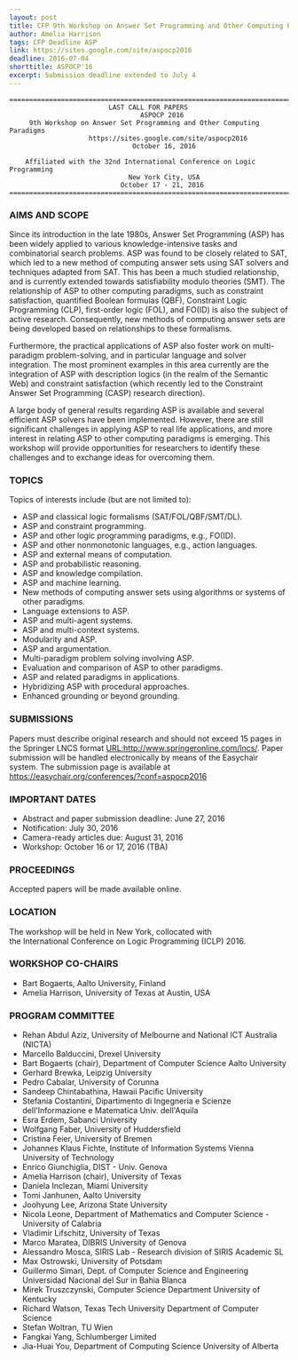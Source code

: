 ```yaml
---
layout: post
title: CFP 9th Workshop on Answer Set Programming and Other Computing Paradigms
author: Amelia Harrison
tags: CFP Deadline ASP
link: https://sites.google.com/site/aspocp2016
deadline: 2016-07-04
shorttitle: ASPOCP'16
excerpt: Submission deadline extended to July 4 
---
```

    =============================================================================== 
                             LAST CALL FOR PAPERS    
                                     ASPOCP 2016    
         9th Workshop on Answer Set Programming and Other Computing Paradigms       
                        https://sites.google.com/site/aspocp2016                           
                                   October 16, 2016                           
        
        Affiliated with the 32nd International Conference on Logic Programming      
                                  New York City, USA                                       
                                October 17 - 21, 2016                                       
    =============================================================================== 
                                    
### AIMS AND SCOPE
                  
Since its introduction in the late 1980s, Answer Set Programming (ASP) 
has been widely applied to various knowledge-intensive tasks and 
combinatorial search problems. ASP was found to be closely related to
SAT, which led to a new method of computing answer sets using SAT
solvers and techniques adapted from SAT. This has been a much
studied relationship, and is currently extended towards
satisfiability modulo theories (SMT). The relationship of ASP to other
computing paradigms, such as constraint satisfaction, quantified
Boolean formulas (QBF), Constraint Logic Programming (CLP), 
first-order logic (FOL), and FO(ID) is also the subject of active 
research. Consequently, new methods of computing answer sets are being 
developed based on relationships to these formalisms. 
                                                    
Furthermore, the practical applications of ASP also foster work on 
multi-paradigm problem-solving, and in particular language and solver 
integration. The most prominent examples in this area currently are 
the integration of ASP with description logics (in the realm of the
Semantic Web) and constraint satisfaction (which recently led to 
the Constraint Answer Set Programming (CASP) research direction).
                                                    
A large body of general results regarding ASP is available and 
several efficient ASP solvers have been implemented. However, there 
are still significant challenges in applying ASP to real life 
applications, and more interest in relating ASP to other computing 
paradigms is emerging. This workshop will provide opportunities for 
researchers to identify these challenges and to exchange ideas for 
overcoming them. 
                                                    
### TOPICS                                              

Topics of interests include (but are not limited to):                          

 - ASP and classical logic formalisms (SAT/FOL/QBF/SMT/DL).                     
 - ASP and constraint programming.                  
 - ASP and other logic programming paradigms, e.g., FO(ID).                     
 - ASP and other nonmonotonic languages, e.g., action languages.                
 - ASP and external means of computation.           
 - ASP and probabilistic reasoning.                 
 - ASP and knowledge compilation.                   
 - ASP and machine learning.                        
 - New methods of computing answer sets using algorithms or systems of          
   other paradigms.                                 
 - Language extensions to ASP.                      
 - ASP and multi-agent systems.                     
 - ASP and multi-context systems.                   
 - Modularity and ASP.                              
 - ASP and argumentation.                           
 - Multi-paradigm problem solving involving ASP.  
 - Evaluation and comparison of ASP to other paradigms.                        
 - ASP and related paradigms in applications.       
 - Hybridizing ASP with procedural approaches.      
 - Enhanced grounding or beyond grounding.          
                                                    
                                                    
### SUBMISSIONS                                         

Papers must describe original research and should not exceed 15 pages 
in the Springer LNCS format <URL:http://www.springeronline.com/lncs/>. 
Paper submission will be handled electronically by means of the 
Easychair system. The submission page is available at 
https://easychair.org/conferences/?conf=aspocp2016 
                                                    
                                                    
### IMPORTANT DATES                                     

+ Abstract and paper submission deadline: June 27, 2016                     
+ Notification:  July 30, 2016                     
+ Camera-ready articles due: August 31, 2016                   
+ Workshop: October 16 or 17, 2016 (TBA)      
                                                    
                                                    
### PROCEEDINGS                                         
                                                    
Accepted papers will be made available online.   

                                                   
### LOCATION                                           

The workshop will be held in New York, collocated with                         
the International Conference on Logic Programming (ICLP) 2016.                 
                                                   
                                                   
### WORKSHOP CO-CHAIRS                                 

+ Bart Bogaerts, Aalto University, Finland          
+ Amelia Harrison, University of Texas at Austin, USA                            
                                                   
                                                   
### PROGRAM COMMITTEE                 

+ Rehan Abdul Aziz, University of Melbourne and National ICT Australia (NICTA) 
+  Marcello Balduccini, Drexel University
+  Bart Bogaerts (chair), Department of Computer Science  Aalto University
+  Gerhard Brewka, Leipzig University 
+  Pedro Cabalar, University of Corunna 
+  Sandeep Chintabathina, Hawaii Pacific University
+  Stefania Costantini, Dipartimento di Ingegneria e Scienze dell'Informazione e Matematica  Univ. dell'Aquila 
+  Esra Erdem, Sabanci University 
+  Wolfgang Faber, University of Huddersfield 
+  Cristina Feier, University of Bremen 
+  Johannes Klaus Fichte, Institute of Information Systems  Vienna University of Technology 
+  Enrico Giunchiglia, DIST - Univ. Genova 
+  Amelia Harrison (chair), University of Texas
+  Daniela Inclezan, Miami University 
+  Tomi Janhunen, Aalto University 
+  Joohyung Lee, Arizona State University
+  Nicola Leone, Department of Mathematics and Computer Science - University of Calabria 
+  Vladimir Lifschitz, University of Texas 
+  Marco Maratea, DIBRIS University of Genova 
+  Alessandro Mosca, SIRIS Lab - Research division of SIRIS Academic SL 
+  Max Ostrowski, University of Potsdam
+  Guillermo Simari, Dept. of Computer Science and Engineering  Universidad Nacional del Sur in Bahia Blanca 
+  Mirek Truszczynski, Computer Science Department  University of Kentucky 
+  Richard Watson, Texas Tech University  Department of Computer Science 
+  Stefan Woltran, TU Wien 
+  Fangkai Yang, Schlumberger Limited 
+  Jia-Huai You, Department of Computing Science  University of Alberta

